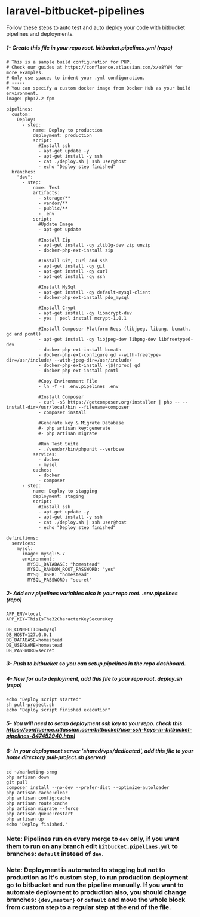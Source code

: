 # laravel-bitbucket-pipelines
Follow these steps to auto test and auto deploy your code with bitbucket pipelines and deployments.

##### 1- Create this file in your repo root. bitbucket.pipelines.yml (repo)
```
# This is a sample build configuration for PHP.
# Check our guides at https://confluence.atlassian.com/x/e8YWN for more examples.
# Only use spaces to indent your .yml configuration.
# -----
# You can specify a custom docker image from Docker Hub as your build environment.
image: php:7.2-fpm

pipelines:
  custom:
    Deploy:
      - step:
          name: Deploy to production
          deployment: production
          script:
            #Install ssh
            - apt-get update -y
            - apt-get install -y ssh
            - cat ./deploy.sh | ssh user@host
            - echo "Deploy step finished"
  branches:
    "dev":
      - step:
          name: Test
          artifacts:
            - storage/**
            - vendor/**
            - public/**
            - .env
          script:
            #Update Image
            - apt-get update

            #Install Zip
            - apt-get install -qy zlib1g-dev zip unzip
            - docker-php-ext-install zip

            #Install Git, Curl and ssh
            - apt-get install -qy git
            - apt-get install -qy curl
            - apt-get install -qy ssh

            #Install MySql
            - apt-get install -qy default-mysql-client
            - docker-php-ext-install pdo_mysql

            #Install Crypt
            - apt-get install -qy libmcrypt-dev
            - yes | pecl install mcrypt-1.0.1

            #Install Composer Platform Reqs (libjpeg, libpng, bcmath, gd and pcntl)
            - apt-get install -qy libjpeg-dev libpng-dev libfreetype6-dev
            - docker-php-ext-install bcmath
            - docker-php-ext-configure gd --with-freetype-dir=/usr/include/ --with-jpeg-dir=/usr/include/
            - docker-php-ext-install -j$(nproc) gd
            - docker-php-ext-install pcntl

            #Copy Environment File
            - ln -f -s .env.pipelines .env

            #Install Composer
            - curl -sS https://getcomposer.org/installer | php -- --install-dir=/usr/local/bin --filename=composer
            - composer install

            #Generate key & Migrate Database
            #- php artisan key:generate
            #- php artisan migrate

            #Run Test Suite
            - ./vendor/bin/phpunit --verbose
          services:
            - docker
            - mysql
          caches:
            - docker
            - composer
      - step:
          name: Deploy to stagging
          deployment: staging
          script:
            #Install ssh
            - apt-get update -y
            - apt-get install -y ssh
            - cat ./deploy.sh | ssh user@host
            - echo "Deploy step finished"

definitions:
  services:
    mysql:
      image: mysql:5.7
      environment:
        MYSQL_DATABASE: "homestead"
        MYSQL_RANDOM_ROOT_PASSWORD: "yes"
        MYSQL_USER: "homestead"
        MYSQL_PASSWORD: "secret"

```

##### 2- Add env pipelines variables also in your repo root. .env.pipelines (repo)
```
APP_ENV=local
APP_KEY=ThisIsThe32CharacterKeySecureKey

DB_CONNECTION=mysql
DB_HOST=127.0.0.1
DB_DATABASE=homestead
DB_USERNAME=homestead
DB_PASSWORD=secret
```

##### 3- Push to bitbucket so you can setup pipelines in the repo dashboard.

##### 4- Now for auto deployment, add this file to your repo root. deploy.sh (repo)
```
echo "Deploy script started"
sh pull-project.sh
echo "Deploy script finished execution"
```

##### 5- You will need to setup deployment ssh key to your repo. check this https://confluence.atlassian.com/bitbucket/use-ssh-keys-in-bitbucket-pipelines-847452940.html

##### 6- In your deployment server 'shared/vps/dedicated',  add this file to your home directory pull-project.sh (server)
```
cd ~/marketing-srmg
php artisan down
git pull
composer install --no-dev --prefer-dist --optimize-autoloader
php artisan cache:clear
php artisan config:cache
php artisan route:cache
php artisan migrate --force
php artisan queue:restart
php artisan up
echo 'Deploy finished.'
```

### Note: Pipelines run on every merge to `dev` only, if you want them to run on any branch edit `bitbucket.pipelines.yml` to branches: `default` instead of `dev`.

### Note: Deployment is automated to stagging but not to production as it's custom step, to run production deployment go to bitbucket and run the pipeline manually. If you want to automate deployment to production also, you should change branches: `{dev,master}` or `default` and move the whole block from custom step to a regular step at the end of the file.

